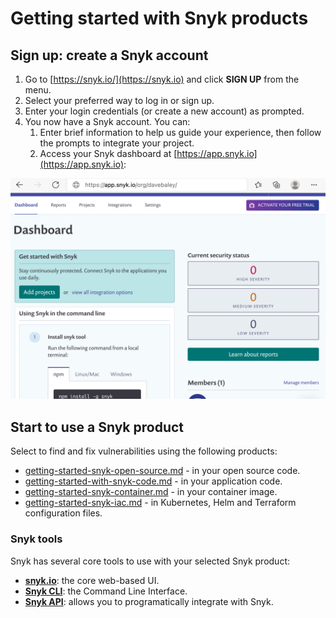 # Getting started with Snyk products

## Sign up: create a Snyk account

1. Go to [https://snyk.io/](https://snyk.io) and click **SIGN UP** from the menu.
2. Select your preferred way to log in or sign up.
3. Enter your login credentials (or create a new account) as prompted.
4. You now have a Snyk account. You can:
   1. Enter brief information to help us guide your experience, then follow the prompts to integrate your project.
   2. Access your Snyk dashboard at [https://app.snyk.io](https://app.snyk.io):

![](../.gitbook/assets/login6.png)

## Start to use a Snyk product

Select to find and fix vulnerabilities using the following products:

* [getting-started-snyk-open-source.md](../products/snyk-open-source/getting-started-snyk-open-source.md "mention") - in your open source code.
* [getting-started-with-snyk-code.md](getting-started-snyk-products/getting-started-with-snyk-code.md "mention") - in your application code.
* [getting-started-snyk-container.md](../products/snyk-container/getting-started-snyk-container.md "mention") - in your container image.
* [getting-started-snyk-iac.md](../products/snyk-infrastructure-as-code/getting-started-snyk-iac.md "mention") - in Kubernetes, Helm and Terraform configuration files.

### Snyk tools

Snyk has several core tools to use with your selected Snyk product:

* [**snyk.io**](https://apps.snyk.io): the core web-based UI.
* [**Snyk CLI**](https://docs.snyk.io/snyk-cli): the Command Line Interface.
* [**Snyk API**](https://support.snyk.io/hc/en-us/categories/360000665657-Snyk-API): allows you to programatically integrate with Snyk.



